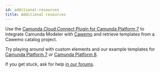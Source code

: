 ```yaml
---
id: additional-resources
title: Additional resources
---
```


Use the [Camunda Cloud Connect Plugin for Camunda Platform 7](https://docs.camunda.org/cawemo/latest/technical-guide/integrations/modeler/) to integrate Camunda Modeler with [Cawemo](https://cawemo.com/) and retrieve templates from a Cawemo catalog project.

Try playing around with custom elements and our example templates for [Camunda Platform 7](https://github.com/camunda/camunda-modeler/tree/master/resources/element-templates/samples.json) or [Camunda Platform 8](https://github.com/camunda/camunda-modeler/tree/master/resources/element-templates/cloud-samples.json).

If you get stuck, ask for help [in our forums](https://forum.camunda.org/c/modeler).
